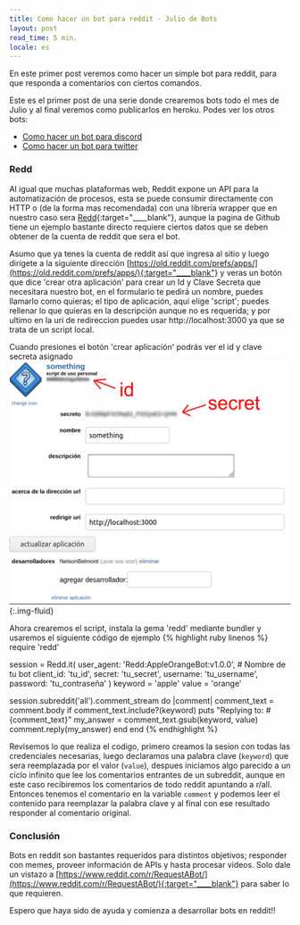 ```yaml
---
title: Como hacer un bot para reddit - Julio de Bots
layout: post
read_time: 5 min.
locale: es
---
```


En este primer post veremos como hacer un simple bot para reddit, para que responda a comentarios con ciertos comandos.

Este es el primer post de una serie donde crearemos bots todo el mes de Julio y al final veremos como publicarlos en heroku. Podes ver los otros bots:
- [Como hacer un bot para discord](/2020/07/12/discord-bot)
- [Como hacer un bot para twitter](/2020/07/18/twitter-bot)

### Redd

Al igual que muchas plataformas web, Reddit expone un API para la automatización de procesos, esta se puede consumir directamente con HTTP o (de la forma mas recomendada) con una librería wrapper que en nuestro caso sera [Redd](https://github.com/avinashbot/redd){:target="____blank"}, aunque la pagina de Github tiene un ejemplo bastante directo requiere ciertos datos que se deben obtener de la cuenta de reddit que sera el bot.

Asumo que ya tenes la cuenta de reddit así que ingresa al sitio y luego dirígete a la siguiente dirección [https://old.reddit.com/prefs/apps/](https://old.reddit.com/prefs/apps/){:target="____blank"} y veras un botón que dice 'crear otra aplicación' para crear un Id y Clave Secreta que necesitara nuestro bot, en el formulario te pedirá un nombre, puedes llamarlo como quieras; el tipo de aplicación, aquí elige 'script'; puedes rellenar lo que quieras en la descripción aunque no es requerida; y por ultimo en la uri de redireccion puedes usar http://localhost:3000 ya que se trata de un script local.

Cuando presiones el botón 'crear aplicación' podrás ver el id y clave secreta asignado
![reddit created](/assets/images/posts/reddit-bot/created.jpg){:.img-fluid}

Ahora crearemos el script, instala la gema 'redd' mediante bundler y usaremos el siguiente código de ejemplo
{% highlight ruby linenos %}
require 'redd'

session = Redd.it(
  user_agent: 'Redd:AppleOrangeBot:v1.0.0', # Nombre de tu bot
  client_id:  'tu_id',
  secret:     'tu_secret',
  username:   'tu_username',
  password:   'tu_contraseña'
)
keyword = 'apple'
value = 'orange'

session.subreddit('all').comment_stream do |comment|
  comment_text = comment.body
  if comment_text.include?(keyword)
    puts "Replying to: #{comment_text}"
    my_answer = comment_text.gsub(keyword, value)
    comment.reply(my_answer)
  end
end
{% endhighlight %}

Revisemos lo que realiza el codigo, primero creamos la sesion con todas las credenciales necesarias, luego declaramos una palabra clave (`keyword`) que sera reemplazada por el valor (`value`), despues iniciamos algo parecido a un ciclo infinito que lee los comentarios entrantes de un subreddit, aunque en este caso recibiremos los comentarios de todo reddit apuntando a r/all. Entonces tenemos el comentario en la variable `comment` y podemos leer el contenido para reemplazar la palabra clave y al final con ese resultado responder al comentario original.

### Conclusión

Bots en reddit son bastantes requeridos para distintos objetivos; responder con memes, proveer información de APIs y hasta procesar videos. Solo dale un vistazo a [https://www.reddit.com/r/RequestABot/](https://www.reddit.com/r/RequestABot/){:target="____blank"} para saber lo que requieren.

Espero que haya sido de ayuda y comienza a desarrollar bots en reddit!!
